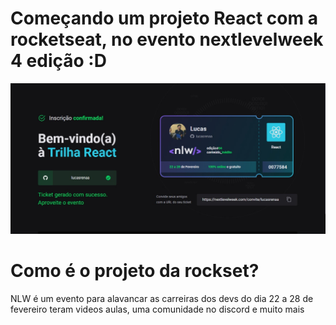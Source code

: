 # Começando um projeto React com a rocketseat, no evento nextlevelweek 4 edição :D

![alt text](https://github.com/LUCASRENAA/NLW_EDICAO4/blob/main/imgs/trilha_react.png?raw=true)

# Como é o projeto da rockset?
NLW é um evento para alavancar as carreiras dos devs do dia 22 a 28 de fevereiro teram videos aulas, uma comunidade no discord e muito mais
